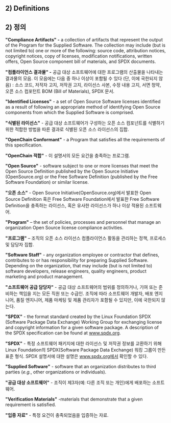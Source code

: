 ## 2) Definitions
## 2) 정의

**&quot;Compliance Artifacts&quot; -** a collection of artifacts that represent the output of the Program for the Supplied Software. The collection may include (but is not limited to) one or more of the following: source code, attribution notices, copyright notices, copy of licenses, modification notifications, written offers, Open Source component bill of materials, and SPDX documents.

**&quot;컴플라이언스 결과물&quot; -** 공급 대상 소프트웨어에 대한 프로그램의 산출물을 나타내는 결과물의 모음. 이 모음에는 다음 중 하나 이상이 포함될 수 있다 (단, 이에 국한되지 않음) : 소스 코드, 저작자 고지, 저작권 고지, 라이선스 사본, 수정 내용 고지, 서면 청약, 오픈 소스 컴포턴트 BOM (Bill of Materials), SPDX 문서.

**&quot;Identified Licenses&quot;** - a set of Open Source Software licenses identified as a result of following an appropriate method of identifying Open Source components from which the Supplied Software is comprised.

**&quot;식별된 라이선스&quot;** - 공급 대상 소프트웨어가 구성하는 오픈 소스 컴포넌트를 식별하기 위한 적합한 방법을 따른 결과로 식별된 오픈 소스 라이선스의 집합.

**&quot;OpenChain Conformant&quot;** - a Program that satisfies all the requirements of this specification.

**&quot;OpenChain 적합&quot;** - 이 설명서의 모든 요건을 충족하는 프로그램.

**&quot;Open Source&quot;** - software subject to one or more licenses that meet the Open Source Definition published by the Open Source Initiative (OpenSource.org) or the Free Software Definition (published by the Free Software Foundation) or similar license.

**&quot;오픈 소스&quot;** - Open Source Initiative(OpenSource.org)에서 발표한 Open Source Definition 혹은 Free Software Foundation에서 발표한 Free Software Definition을 충족하는 라이선스, 혹은 유사한 라이선스가 하나 이상 적용된 소프트웨어.

**&quot;Program&quot;** – the set of policies, processes and personnel that manage an organization Open Source license compliance activities.

**&quot;프로그램&quot;** – 조직의 오픈 소스 라이선스 컴플라이언스 활동을 관리하는 정책, 프로세스 및 담당자 집합.

**&quot;Software Staff&quot;** - any organization employee or contractor that defines, contributes to or has responsibility for preparing Supplied Software. Depending on the organization, that may include (but is not limited to) software developers, release engineers, quality engineers, product marketing and product management.

**&quot;소프트웨어 공급 담당자&quot;** - 공급 대상 소프트웨어의 범위를 정의하거나, 기여 또는 준비하는 책임을 지는 모든 직원 또는 수급인. 조직에 따라 소프트웨어 개발자, 배포 엔지니어, 품질 엔지니어, 제품 마케팅 및 제품 관리자가 포함될 수 있지만, 이에 국한되지 않는다.

**&quot;SPDX&quot;** - the format standard created by the Linux Foundation SPDX (Software Package Data Exchange) Working Group for exchanging license and copyright information for a given software package. A description of the SPDX specification can be found at www.spdx.org.

**&quot;SPDX&quot;** - 특정 소프트웨어 패키지에 대한 라이선스 및 저작권 정보를 교환하기 위해 Linux Foundation의 SPDX(Software Package Data Exchange) 워킹 그룹이 만든 표준 형식. SPDX 설명서에 대한 설명은 www.spdx.org에서 확인할 수 있다.

**&quot;Supplied Software&quot;** - software that an organization distributes to third parties (_e.g._, other organizations or individuals).

**&quot;공급 대상 소프트웨어&quot;** - 조직이 제3자(예: 다른 조직 또는 개인)에게 배포하는 소프트웨어.

**&quot;Verification Materials&quot;** -materials that demonstrate that a given requirement is satisfied.

**&quot;입증 자료&quot;** - 특정 요건이 충족되었음을 입증하는 자료.


